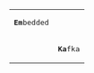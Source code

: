 <table>
    <tr>
        <td><pre><b>Em</b>bedded</pre></td>
        <td></td>
    </tr>
    <tr>
        <td></td>
        <td><pre><b>Ka</b>fka</pre></td>
    </tr>
</table>
